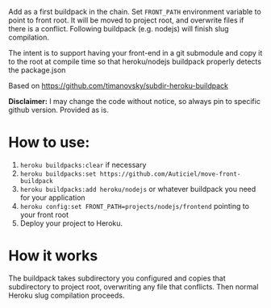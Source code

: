 Add as a first buildpack in the chain. Set `FRONT_PATH` environment variable to point to front root. It will be moved to project root, and overwrite files if there is a conflict. Following buildpack (e.g. nodejs) will finish slug compilation.

The intent is to support having your front-end in a git submodule and copy it to the root at compile time so that heroku/nodejs buildpack properly detects the package.json

Based on https://github.com/timanovsky/subdir-heroku-buildpack

**Disclaimer:** I may change the code without notice, so always pin to specific github version. Provided as is.

# How to use:
1. `heroku buildpacks:clear` if necessary
2. `heroku buildpacks:set https://github.com/Auticiel/move-front-buildpack`
3. `heroku buildpacks:add heroku/nodejs` or whatever buildpack you need for your application
4. `heroku config:set FRONT_PATH=projects/nodejs/frontend` pointing to your front root
5. Deploy your project to Heroku.

# How it works
The buildpack takes subdirectory you configured and copies that subdirectory to project root, overwriting any file that conflicts. Then normal Heroku slug compilation proceeds.
